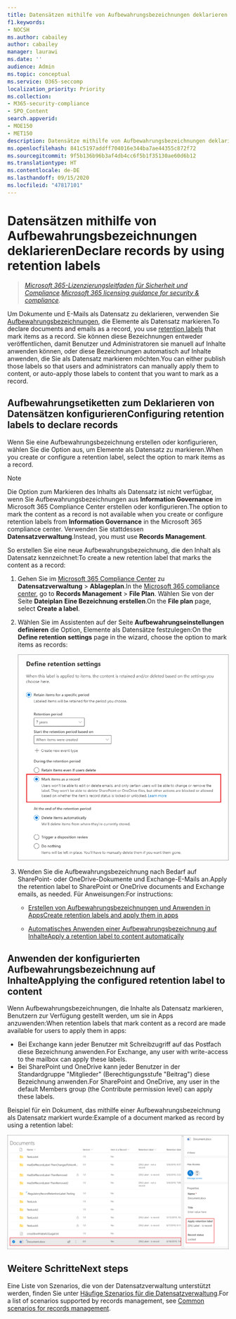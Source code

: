 ```yaml
---
title: Datensätzen mithilfe von Aufbewahrungsbezeichnungen deklarieren
f1.keywords:
- NOCSH
ms.author: cabailey
author: cabailey
manager: laurawi
ms.date: ''
audience: Admin
ms.topic: conceptual
ms.service: O365-seccomp
localization_priority: Priority
ms.collection:
- M365-security-compliance
- SPO_Content
search.appverid:
- MOE150
- MET150
description: Datensätze mithilfe von Aufbewahrungsbezeichnungen deklarieren.
ms.openlocfilehash: 841c5197addff704016e344ba7ae44355c872f72
ms.sourcegitcommit: 9f5b136b96b3af4db4cc6f5b1f35130ae60d6b12
ms.translationtype: HT
ms.contentlocale: de-DE
ms.lasthandoff: 09/15/2020
ms.locfileid: "47817101"
---
```

# <a name="declare-records-by-using-retention-labels"></a><span data-ttu-id="1932f-103">Datensätzen mithilfe von Aufbewahrungsbezeichnungen deklarieren</span><span class="sxs-lookup"><span data-stu-id="1932f-103">Declare records by using retention labels</span></span>

><span data-ttu-id="1932f-104">*[Microsoft 365-Lizenzierungsleitfaden für Sicherheit und Compliance](https://aka.ms/ComplianceSD).*</span><span class="sxs-lookup"><span data-stu-id="1932f-104">*[Microsoft 365 licensing guidance for security & compliance](https://aka.ms/ComplianceSD).*</span></span>

<span data-ttu-id="1932f-105">Um Dokumente und E-Mails als Datensatz zu deklarieren, verwenden Sie [Aufbewahrungsbezeichnungen](retention.md#retention-labels), die Elemente als Datensatz markieren.</span><span class="sxs-lookup"><span data-stu-id="1932f-105">To declare documents and emails as a record, you use [retention labels](retention.md#retention-labels) that mark items as a record.</span></span> <span data-ttu-id="1932f-106">Sie können diese Bezeichnungen entweder veröffentlichen, damit Benutzer und Administratoren sie manuell auf Inhalte anwenden können, oder diese Bezeichnungen automatisch auf Inhalte anwenden, die Sie als Datensatz markieren möchten.</span><span class="sxs-lookup"><span data-stu-id="1932f-106">You can either publish those labels so that users and administrators can manually apply them to content, or auto-apply those labels to content that you want to mark as a record.</span></span>

## <a name="configuring-retention-labels-to-declare-records"></a><span data-ttu-id="1932f-107">Aufbewahrungsetiketten zum Deklarieren von Datensätzen konfigurieren</span><span class="sxs-lookup"><span data-stu-id="1932f-107">Configuring retention labels to declare records</span></span>

<span data-ttu-id="1932f-108">Wenn Sie eine Aufbewahrungsbezeichnung erstellen oder konfigurieren, wählen Sie die Option aus, um Elemente als Datensatz zu markieren.</span><span class="sxs-lookup"><span data-stu-id="1932f-108">When you create or configure a retention label, select the option to mark items as a record.</span></span>

>[!NOTE] 
> <span data-ttu-id="1932f-109">Die Option zum Markieren des Inhalts als Datensatz ist nicht verfügbar, wenn Sie Aufbewahrungsbezeichnungen aus **Information Governance** im Microsoft 365 Compliance Center erstellen oder konfigurieren.</span><span class="sxs-lookup"><span data-stu-id="1932f-109">The option to mark the content as a record is not available when you create or configure retention labels from **Information Governance** in the Microsoft 365 compliance center.</span></span> <span data-ttu-id="1932f-110">Verwenden Sie stattdessen **Datensatzverwaltung**.</span><span class="sxs-lookup"><span data-stu-id="1932f-110">Instead, you must use **Records Management**.</span></span>

<span data-ttu-id="1932f-111">So erstellen Sie eine neue Aufbewahrungsbezeichnung, die den Inhalt als Datensatz kennzeichnet:</span><span class="sxs-lookup"><span data-stu-id="1932f-111">To create a new retention label that marks the content as a record:</span></span>

1. <span data-ttu-id="1932f-112">Gehen Sie im [Microsoft 365 Compliance Center](https://compliance.microsoft.com) zu **Datensatzverwaltung** \> **Ablageplan**.</span><span class="sxs-lookup"><span data-stu-id="1932f-112">In the [Microsoft 365 compliance center](https://compliance.microsoft.com), go to **Records Management** \> **File Plan**.</span></span> <span data-ttu-id="1932f-113">Wählen Sie von der Seite **Dateiplan** **Eine Bezeichnung erstellen**.</span><span class="sxs-lookup"><span data-stu-id="1932f-113">On the **File plan** page, select **Create a label**.</span></span>

2. <span data-ttu-id="1932f-114">Wählen Sie im Assistenten auf der Seite **Aufbewahrungseinstellungen definieren** die Option, Elemente als Datensätze festzulegen:</span><span class="sxs-lookup"><span data-stu-id="1932f-114">On the **Define retention settings** page in the wizard, choose the option to mark items as records:</span></span>
    
   ![Wählen Sie die Aufbewahrungseinstellung aus, um Elemente als Datensatz zu markieren](../media/recordversioning6.png)

3. <span data-ttu-id="1932f-116">Wenden Sie die Aufbewahrungsbezeichnung nach Bedarf auf SharePoint- oder OneDrive-Dokumente und Exchange-E-Mails an.</span><span class="sxs-lookup"><span data-stu-id="1932f-116">Apply the retention label to SharePoint or OneDrive documents and Exchange emails, as needed.</span></span> <span data-ttu-id="1932f-117">Für Anweisungen:</span><span class="sxs-lookup"><span data-stu-id="1932f-117">For instructions:</span></span>
    
    - [<span data-ttu-id="1932f-118">Erstellen von Aufbewahrungsbezeichnungen und Anwenden in Apps</span><span class="sxs-lookup"><span data-stu-id="1932f-118">Create retention labels and apply them in apps</span></span>](create-apply-retention-labels.md)
    
    - [<span data-ttu-id="1932f-119">Automatisches Anwenden einer Aufbewahrungsbezeichnung auf Inhalte</span><span class="sxs-lookup"><span data-stu-id="1932f-119">Apply a retention label to content automatically</span></span>](apply-retention-labels-automatically.md)

## <a name="applying-the-configured-retention-label-to-content"></a><span data-ttu-id="1932f-120">Anwenden der konfigurierten Aufbewahrungsbezeichnung auf Inhalte</span><span class="sxs-lookup"><span data-stu-id="1932f-120">Applying the configured retention label to content</span></span>

<span data-ttu-id="1932f-121">Wenn Aufbewahrungsbezeichnungen, die Inhalte als Datensatz markieren, Benutzern zur Verfügung gestellt werden, um sie in Apps anzuwenden:</span><span class="sxs-lookup"><span data-stu-id="1932f-121">When retention labels that mark content as a record are made available for users to apply them in apps:</span></span>

- <span data-ttu-id="1932f-122">Bei Exchange kann jeder Benutzer mit Schreibzugriff auf das Postfach diese Bezeichnung anwenden.</span><span class="sxs-lookup"><span data-stu-id="1932f-122">For Exchange, any user with write-access to the mailbox can apply these labels.</span></span> 
- <span data-ttu-id="1932f-123">Bei SharePoint und OneDrive kann jeder Benutzer in der Standardgruppe "Mitglieder" (Berechtigungsstufe "Beitrag") diese Bezeichnung anwenden.</span><span class="sxs-lookup"><span data-stu-id="1932f-123">For SharePoint and OneDrive, any user in the default Members group (the Contribute permission level) can apply these labels.</span></span>

<span data-ttu-id="1932f-124">Beispiel für ein Dokument, das mithilfe einer Aufbewahrungsbezeichnung als Datensatz markiert wurde:</span><span class="sxs-lookup"><span data-stu-id="1932f-124">Example of a document marked as record by using a retention label:</span></span>

![Detailbereich für ein als Datensatz markiertes Dokument](../media/recordversioning7.png)

## <a name="next-steps"></a><span data-ttu-id="1932f-126">Weitere Schritte</span><span class="sxs-lookup"><span data-stu-id="1932f-126">Next steps</span></span>

<span data-ttu-id="1932f-127">Eine Liste von Szenarios, die von der Datensatzverwaltung unterstützt werden, finden Sie unter [Häufige Szenarios für die Datensatzverwaltung](get-started-with-records-management.md#common-scenarios-for-records-management).</span><span class="sxs-lookup"><span data-stu-id="1932f-127">For a list of scenarios supported by records management, see [Common scenarios for records management](get-started-with-records-management.md#common-scenarios-for-records-management).</span></span>
